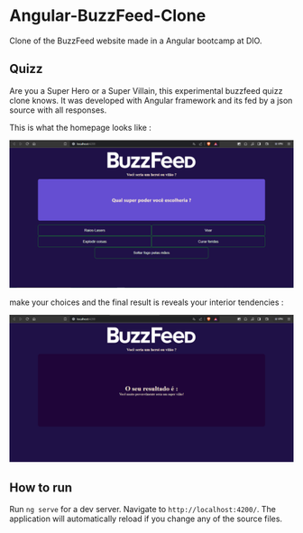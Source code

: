 # Angular-BuzzFeed-Clone
Clone of the BuzzFeed website made in a Angular bootcamp at DIO.

## Quizz

Are you a Super Hero or a Super Villain, this experimental buzzfeed quizz clone knows.
It was developed with Angular framework and its fed by a json source with all responses.

This is what the homepage looks like :

![homepage](./rdmimgs/homepage.png)

make your choices and the final result is reveals your interior tendencies :

![results](./rdmimgs/results.png)

## How to run


Run `ng serve` for a dev server. Navigate to `http://localhost:4200/`. The application will automatically reload if you change any of the source files.

